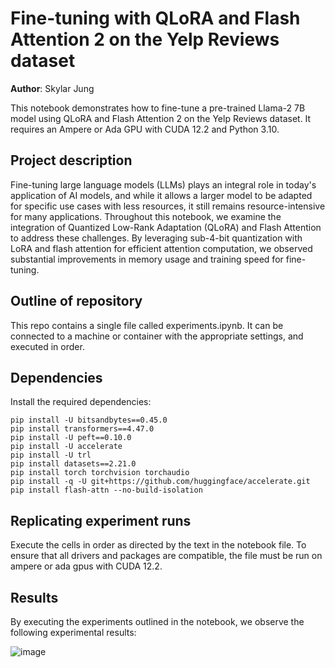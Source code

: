 # Fine-tuning with QLoRA and Flash Attention 2 on the Yelp Reviews dataset
**Author**: Skylar Jung

This notebook demonstrates how to fine-tune a pre-trained Llama-2 7B model using QLoRA and Flash Attention 2 on the Yelp Reviews dataset. It requires an Ampere or Ada GPU with CUDA 12.2 and Python 3.10.

## Project description
Fine-tuning large language models (LLMs) plays an integral role in today's application of AI models, and while it allows a larger model to be adapted for specific use cases with less resources, it still remains resource-intensive for many applications. Throughout this notebook, we examine the integration of Quantized Low-Rank Adaptation (QLoRA) and Flash Attention to address these challenges. By leveraging sub-4-bit quantization with LoRA and flash attention for efficient attention computation, we observed substantial improvements in memory usage and training speed for fine-tuning. 

## Outline of repository
This repo contains a single file called experiments.ipynb. It can be connected to a machine or container with the appropriate settings, and executed in order.

## Dependencies

Install the required dependencies:

```
pip install -U bitsandbytes==0.45.0
pip install transformers==4.47.0
pip install -U peft==0.10.0
pip install -U accelerate
pip install -U trl
pip install datasets==2.21.0
pip install torch torchvision torchaudio
pip install -q -U git+https://github.com/huggingface/accelerate.git
pip install flash-attn --no-build-isolation
```

## Replicating experiment runs

Execute the cells in order as directed by the text in the notebook file. To ensure that all drivers and packages are compatible, the file must be run on ampere or ada gpus with CUDA 12.2.

## Results
By executing the experiments outlined in the notebook, we observe the following experimental results:

![image](https://github.com/user-attachments/assets/fda415d9-90f3-42ba-a9ae-f1a085c348fc)
